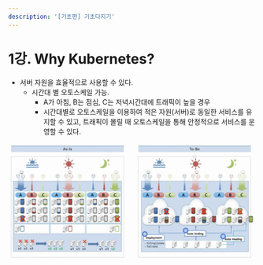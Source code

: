 ```yaml
---
description: '[기초편] 기초다지기'
---
```


# 1강. Why Kubernetes?

* 서버 자원을 효율적으로 사용할 수 있다.
  * 시간대 별 오토스케일 가능.
    * A가 아침, B는 점심, C는 저녁시간대에 트래픽이 높을 경우
    * 시간대별로 오토스케일을 이용하여 적은 자원\(서버\)로 동일한 서비스를 유지할 수 있고, 트래픽이 몰릴 때 오토스케일을 통해 안정적으로 서비스를 운영할 수 있다.

![](../../.gitbook/assets/2021-08-10-9.43.28.png)


